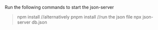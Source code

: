 Run the following commands to start the json-server

> npm install
//alternatively
>pnpm install
//run the json file
> npx json-server db.json